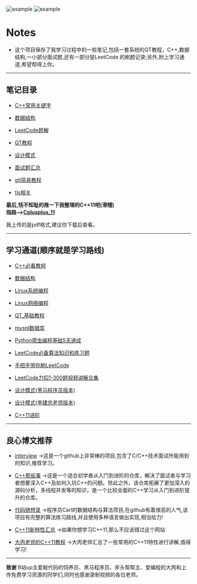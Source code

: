 ![example](https://img.shields.io/badge/notes-v1.0-blue.svg)   ![example](https://img.shields.io/badge/user:-sakura-blue.svg)
# Notes
- 这个项目保存了我学习过程中的一些笔记,包括一套系统的QT教程，C++,数据结构,一小部分面试题,还有一部分是LeetCode 的刷题记录;另外,附上学习通道,希望帮得上你。  
***

## 笔记目录

- [C++常用关键字](https://github.com/Sakura7301/Notes/tree/master/Notes/C++)

- [数据结构](https://github.com/Sakura7301/Notes/tree/master/Notes/Data_structure)

- [LeetCode题解](https://github.com/Sakura7301/Notes/tree/master/Notes/LeetCode)

- [QT教程](https://github.com/Sakura7301/Notes/tree/master/Notes/QT)

- [设计模式](https://github.com/Sakura7301/Notes/tree/master/Notes/Gof)

- [面试题汇总](https://github.com/Sakura7301/Notes/tree/master/Notes/the_interview)

- [git简易教程](https://github.com/Sakura7301/Notes/tree/master/Notes/git)

- [tls相关](https://github.com/Sakura7301/Notes/tree/master/Notes/tls)

**最后,恬不知耻的推一下我整理的C++11吧(滑稽)  
指路-->[Cplusplus_11](https://github.com/Sakura7301/Cplusplus_11)**

我上传的是pdf格式,建议你下载后查看。  
***

## 学习通道(顺序就是学习路线)

- [C++必看教程](https://www.bilibili.com/video/BV1et411b73Z)

- [数据结构](https://www.bilibili.com/video/BV1Vb411J7XD)

- [Linux系统编程](https://www.bilibili.com/video/BV1KE411q7ee)

- [Linux网络编程](https://www.bilibili.com/video/BV1iJ411S7UA)

- [QT_基础教程](https://www.bilibili.com/video/BV1jX4y1K7bi)

- [mysql数据库](https://www.bilibili.com/video/BV1e64y117iM)

- [Python爬虫编程基础5天速成](https://www.bilibili.com/video/BV12E411A7ZQ)

- [LeetCode必备算法知识和练习题](https://www.bilibili.com/video/BV1xt4y1e7q4)

- [手把手带你刷LeetCode](https://www.bilibili.com/video/BV1sy4y1q79M)

- [LeetCode力扣1-300题视频讲解合集](https://www.bilibili.com/video/BV1xa411A76q)

- [设计模式(黑马程序员版本)](https://www.bilibili.com/video/BV1Mb411t7ut)

- [设计模式(李建忠老师版本)](https://pan.baidu.com/s/1FIAz7R57nPsjeLCR3tx-BA?pwd=6666)

- [C++11进阶](https://www.bilibili.com/video/BV1bX4y1G7ks)  
***

## 良心博文推荐

- [interview](https://interview.huihut.com/#/)
->这是一个github上非常棒的项目,包含了C/C++技术面试所能用到的知识,推荐学习。


- [C++那些事](https://light-city.club/sc/)
->这是一个适合初学者从入门到进阶的仓库，解决了面试者与学习者想要深入C++及如何入坑C++的问题。除此之外，该仓库拓展了更加深入的源码分析，多线程并发等的知识，是一个比较全面的C++学习从入门到进阶提升的仓库。

- [代码随想录](https://programmercarl.com/)
->程序员Carl的数据结构与算法项目,在github有着很高的人气,该项目有完整的算法练习路线,并且使用多种语言做出实现,相当给力!

- [C++11新特性汇总](https://changkun.de/modern-cpp/zh-cn/00-preface/)
->如果你想学习C++11,那么不应该错过这个网站

- [大丙老师的C++11教程](https://subingwen.cn/cplusplus/)
->大丙老师汇总了一些常用的C++11特性进行讲解,值得学习!  

***



**致谢**
B站up主爱敲代码的饲养员、黑马程序员、斧头帮帮主、爱编程的大丙和上传免费学习资源的同学们,同时也感谢录制视频的各位老师。

